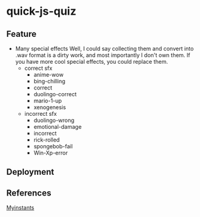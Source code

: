 # quick-js-quiz


## Feature


+ Many special effects
  Well, I could say collecting them and convert into .wav format is a dirty work, and most importantly I don't own them. If you have more cool special effects, you could replace them.
  + correct sfx
    + anime-wow
    + bing-chilling
    + correct
    + duolingo-correct
    + mario-1-up
    + xenogenesis
  + incorrect sfx
    + duolingo-wrong
    + emotional-damage
    + incorrect
    + rick-rolled
    + spongebob-fail
    + Win-Xp-error

## Deployment


## References

[Myinstants](https://www.myinstants.com/en/index/gb/)

